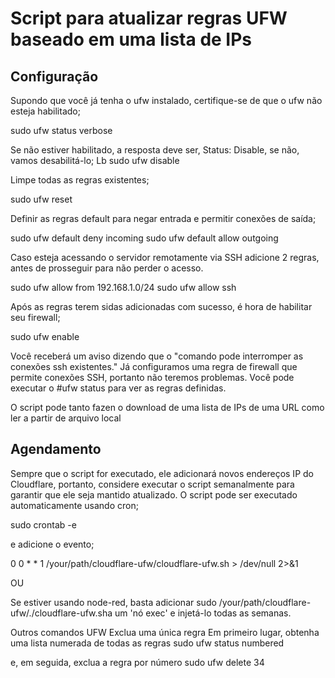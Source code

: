 # Script para atualizar regras UFW baseado em uma lista de IPs

## Configuração
Supondo que você já tenha o ufw instalado, certifique-se de que o ufw não esteja habilitado;

sudo ufw status verbose

Se não estiver habilitado, a resposta deve ser, Status: Disable, se não, vamos desabilitá-lo;
Lb
sudo ufw disable

Limpe todas as regras existentes;

sudo ufw reset

Definir as regras default para negar entrada e permitir conexões de saída;

sudo ufw default deny incoming
sudo ufw default allow outgoing

Caso esteja acessando o servidor remotamente via SSH adicione 2 regras, antes de prosseguir para não perder o acesso.

sudo ufw allow from 192.168.1.0/24
sudo ufw allow ssh

Após as regras terem sidas adicionadas com sucesso, é hora de habilitar seu firewall;

sudo ufw enable

Você receberá um aviso dizendo que o "comando pode interromper as conexões ssh existentes." Já configuramos uma regra de firewall que permite conexões SSH, portanto não teremos problemas.
Você pode executar o #ufw status para ver as regras definidas.

O script pode tanto fazen o download de uma lista de IPs de uma URL como ler a partir de arquivo local

## Agendamento
Sempre que o script for executado, ele adicionará novos endereços IP do Cloudflare, portanto, considere executar o script semanalmente para garantir que ele seja mantido atualizado.
O script pode ser executado automaticamente usando cron;

sudo crontab -e

e adicione o evento;

0 0 * * 1 /your/path/cloudflare-ufw/cloudflare-ufw.sh > /dev/null 2>&1

OU

Se estiver usando node-red, basta adicionar sudo /your/path/cloudflare-ufw/./cloudflare-ufw.sha um 'nó exec' e injetá-lo todas as semanas.

Outros comandos UFW
Exclua uma única regra
Em primeiro lugar, obtenha uma lista numerada de todas as regras
sudo ufw status numbered

e, em seguida, exclua a regra por número
sudo ufw delete 34

